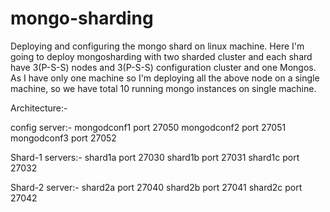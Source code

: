 # mongo-sharding
Deploying and configuring the mongo shard on linux machine.
Here I'm going to deploy mongosharding with two sharded cluster and each shard have 3(P-S-S) nodes and 3(P-S-S) configuration cluster and one Mongos.
As I have only one machine so I'm deploying all the above node on a single machine, so we have total 10 running mongo instances on single machine.


Architecture:-

config server:- 
              mongodconf1 port 27050
              mongodconf2 port 27051
              mongodconf3 port 27052
              
Shard-1 servers:-
              shard1a    port 27030
              shard1b    port 27031 
              shard1c    port 27032
              
Shard-2 server:-
              shard2a   port 27040
              shard2b   port 27041
              shard2c   port 27042
             
